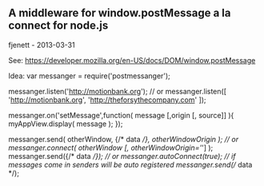 ## A middleware for window.postMessage a la connect for node.js ##

fjenett - 2013-03-31

See:
https://developer.mozilla.org/en-US/docs/DOM/window.postMessage

Idea:
var messanger = require('postmessanger');

messanger.listen('http://motionbank.org');
// or
messanger.listen([
	'http://motionbank.org', 
	'http://theforsythecompany.com'
]);

messanger.on('setMessage',function( message [,origin [, source]] ){
	myAppView.display( message );
});

messanger.send( otherWindow, {/* data */}, otherWindowOrigin );
// or
messanger.connect( otherWindow [, otherWindowOrigin='*'] );
messanger.send({/* data */});
// or
messanger.autoConnect(true); // if messages come in senders will be auto registered
messanger.send(/* data */);